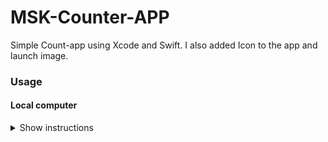 # MSK-Counter-APP
Simple Count-app using Xcode and Swift. I also added Icon to the app and launch image.

### Usage

#### Local computer
<details><summary>Show instructions</summary>
1. Open project in code editor.
  <br/>
2. Clone or download Zip:
  
```sh 
  $ git clone git@github.com:kurosh97/Pipboy-Fallout4.git
```
<br/>
3. Check bootstraps documentation:

```sh 
$ https://getbootstrap.com/docs/4.5/getting-started/introduction/
```
<br/>
